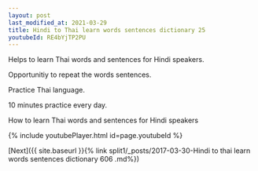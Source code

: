 ```yaml
---
layout: post
last_modified_at: 2021-03-29
title: Hindi to Thai learn words sentences dictionary 25 
youtubeId: RE4bYjTP2PU
---
```

 
 
Helps to learn Thai words and sentences for Hindi speakers.

Opportunitiy to repeat the words sentences. 

Practice Thai language. 
 
10 minutes practice every day. 
 
How to learn Thai words and sentences for Hindi speakers 
 
{% include youtubePlayer.html id=page.youtubeId %}
 
 
[Next]({{ site.baseurl }}{% link  split1/_posts/2017-03-30-Hindi to thai learn words sentences dictionary 606 .md%})
 
